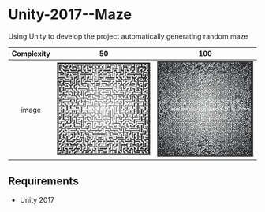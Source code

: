 # Unity-2017--Maze
Using Unity to develop the project  automatically generating random maze


Complexity|50                         |100            
|:-------:|:-------------------------:|:-------------------------:
|image    |![](img/maze.jpg)          | ![](img/maze1.jpg)

## Requirements

* Unity 2017
